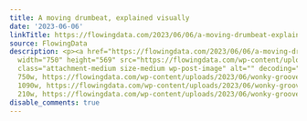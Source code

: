 ```yaml
---
title: A moving drumbeat, explained visually
date: '2023-06-06'
linkTitle: https://flowingdata.com/2023/06/06/a-moving-drumbeat-explained-visually/
source: FlowingData
description: <p><a href="https://flowingdata.com/2023/06/06/a-moving-drumbeat-explained-visually/"><img
  width="750" height="569" src="https://flowingdata.com/wp-content/uploads/2023/06/wonky-grooves-750x569.png"
  class="attachment-medium size-medium wp-post-image" alt="" decoding="async" srcset="https://flowingdata.com/wp-content/uploads/2023/06/wonky-grooves-750x569.png
  750w, https://flowingdata.com/wp-content/uploads/2023/06/wonky-grooves-1090x827.png
  1090w, https://flowingdata.com/wp-content/uploads/2023/06/wonky-grooves-210x159.png
  210w, https://flowingdata.com/wp-content/uploads/2023/06/wonky-grooves-7 ...
disable_comments: true
---
```

<p><a href="https://flowingdata.com/2023/06/06/a-moving-drumbeat-explained-visually/"><img width="750" height="569" src="https://flowingdata.com/wp-content/uploads/2023/06/wonky-grooves-750x569.png" class="attachment-medium size-medium wp-post-image" alt="" decoding="async" srcset="https://flowingdata.com/wp-content/uploads/2023/06/wonky-grooves-750x569.png 750w, https://flowingdata.com/wp-content/uploads/2023/06/wonky-grooves-1090x827.png 1090w, https://flowingdata.com/wp-content/uploads/2023/06/wonky-grooves-210x159.png 210w, https://flowingdata.com/wp-content/uploads/2023/06/wonky-grooves-7 ...